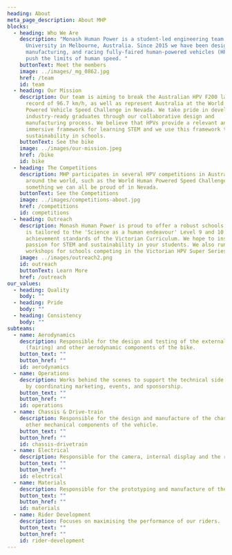 ```yaml
---
heading: About
meta_page_description: About MHP
blocks:
  - heading: Who We Are
    description: "Monash Human Power is a student-led engineering team from Monash
      University in Melbourne, Australia. Since 2015 we have been designing,
      manufacturing, and racing fully-faired human-powered vehicles (HPVs) to
      push the limits of human speed. "
    buttonText: Meet the members
    image: ../images/_mg_0862.jpg
    href: /team
    id: team
  - heading: Our Mission
    description: Our team is aiming to break the Australian HPV F200 land speed
      record of 96.7 km/h, as well as represent Australia at the World Human
      Powered Vehicle Speed Challenge in Nevada. We take pride in developing
      industry-ready graduates through our collaborative design and
      manufacturing process. We believe that HPVs provide a relevant and
      immersive framework for learning STEM and we use this framework to promote
      sustainability in schools.
    buttonText: See the bike
    image: ../images/our-mission.jpeg
    href: /bike
    id: bike
  - heading: The Competitions
    description: MHP participates in several HPV competitions in Australia and
      around the world, such as the World Human Powered Speed Challenge. Making
      something we can all be proud of in Nevada.
    buttonText: See the Competitions
    image: ../images/competitions-about.jpg
    href: /competitions
    id: competitions
  - heading: Outreach
    description: Monash Human Power is proud to offer a robust schools program that
      is tailored to the 'Science as a human endeavour' Level 9 and 10 Science
      achievement standards of the Victorian Curriculum. We hope to inspire a
      passion for STEM and sustainability in your students. We also run
      workshops for schools competing in the Victorian HPV Super Series.
    image: ../images/outreach2.png
    id: outreach
    buttonText: Learn More
    href: /outreach
our_values:
  - heading: Quality
    body: ""
  - heading: Pride
    body: ""
  - heading: Consistency
    body: ""
subteams:
  - name: Aerodynamics
    description: Responsible for the design and testing of the external shell
      (fairing) and other aerodynamic components of the bike.
    button_text: ""
    button_href: ""
    id: aerodynamics
  - name: Operations
    description: Works behind the scenes to support the technical side of the team
      by coordinating marketing, events, and sponsorship.
    button_text: ""
    button_href: ""
    id: operations
  - name: Chassis & Drive-train
    description: Responsible for the design and manufacture of the chassis and all
      other mechanical components of the vehicle.
    button_text: ""
    button_href: ""
    id: chassis-drivetrain
  - name: Electrical
    description: Responsible for the camera, internal display and the recording of data.
    button_text: ""
    button_href: ""
    id: electrical
  - name: Materials
    description: Responsible for the prototyping and manufacture of the fairing.
    button_text: ""
    button_href: ""
    id: materials
  - name: Rider Development
    description: Focuses on maximising the performance of our riders.
    button_text: ""
    button_href: ""
    id: rider-development
---
```

